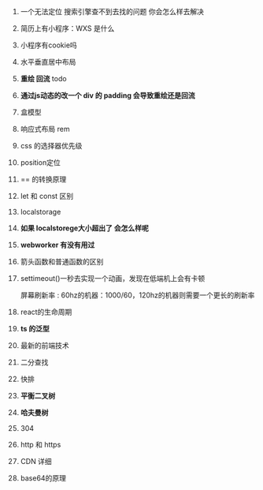 1. 一个无法定位 搜索引擎查不到去找的问题 你会怎么样去解决
2. 简历上有小程序：WXS 是什么
3. 小程序有cookie吗
4. 水平垂直居中布局
5. **重绘 回流** todo
6. **通过js动态的改一个 div 的 padding 会导致重绘还是回流**
7. 盒模型
8. 响应式布局 rem
9. css 的选择器优先级
10. position定位
11. == 的转换原理
12. let 和 const 区别
13. localstorage 
14. **如果 localstorege大小超出了 会怎么样呢**
15. **webworker 有没有用过**
16. 箭头函数和普通函数的区别
17. settimeout()一秒去实现一个动画，发现在低端机上会有卡顿

    屏幕刷新率 : 60hz的机器：1000/60，120hz的机器则需要一个更长的刷新率

18. react的生命周期
19. **ts 的泛型**
20. 最新的前端技术
21. 二分查找
22. 快排
23. **平衡二叉树**
24. **哈夫曼树**
25. 304
26. http 和 https
27. CDN 详细
28. base64的原理